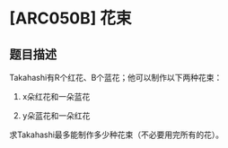 # [ARC050B] 花束

## 题目描述

Takahashi有R个红花、B个蓝花；他可以制作以下两种花束：

1. x朵红花和一朵蓝花
2. y朵蓝花和一朵红花

求Takahashi最多能制作多少种花束（不必要用完所有的花）。

